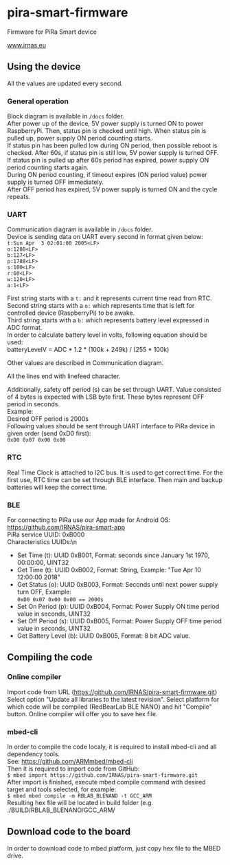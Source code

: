 # pira-smart-firmware
Firmware for PiRa Smart device

www.irnas.eu

## Using the device
All the values are updated every second.

### General operation
Block diagram is available in `/docs` folder. \
After power up of the device, 5V power supply is turned ON to power RaspberryPi. Then, status pin is checked until high. When status pin is pulled up, power supply ON period counting starts. \
If status pin has been pulled low during ON period, then possible reboot is checked. After 60s, if status pin is still low, 5V power supply is turned OFF. If status pin is pulled up after 60s period has expired, power supply ON period counting starts again. \
During ON period counting, if timeout expires (ON period value) power supply is turned OFF immediately. \
After OFF period has expired, 5V power supply is turned ON and the cycle repeats. 

### UART
Communication diagram is available in `/docs` folder. \
Device is sending data on UART every second in format given below: \
`t:Sun Apr  3 02:01:00 2005<LF>`\
`o:1288<LF>`\
`b:127<LF>` \
`p:1788<LF>`\
`s:100<LF>`\
`r:60<LF>`\
`w:120<LF>`\
`a:1<LF>`

First string starts with a `t:` and it represents current time read from RTC. \
Second string starts with a `o:` which represents time that is left for controlled device (RaspberryPi) to be awake. \
Third string starts with a `b:` which represents battery level expressed in ADC format. \
In order to calculate battery level in volts, following equation should be used: \
batteryLevelV = ADC * 1.2 * (100k + 249k) / (255 * 100k) 

Other values are described in Communication diagram.

All the lines end with linefeed character.

Additionally, safety off period (s) can be set through UART. Value consisted of 4 bytes is expected with LSB byte first. These bytes represent OFF period in seconds. \
Example: \
Desired OFF period is 2000s \
Following values should be sent through UART interface to PiRa device in given order (send 0xD0 first): \
`0xD0 0x07 0x00 0x00`

### RTC
Real Time Clock is attached to I2C bus. It is used to get correct time. 
For the first use, RTC time can be set through BLE interface. Then main and backup batteries will keep the correct time. 

### BLE
For connecting to PiRa use our App made for Android OS: https://github.com/IRNAS/pira-smart-app \
PiRa service UUID: 0xB000 \
Characteristics UUIDs:\n
- Set Time (t): UUID 0xB001, Format: seconds since January 1st 1970, 00:00:00, UINT32 
- Get Time (t): UUID 0xB002, Format: String, Example: "Tue Apr 10 12:00:00 2018" 
- Get Status (o): UUID 0xB003, Format: Seconds until next power supply turn OFF, Example: \
`0xD0 0x07 0x00 0x00 == 2000s` 
- Set On Period (p): UUID 0xB004, Format: Power Supply ON time period value in seconds, UINT32 
- Set Off Period (s): UUID 0xB005, Format: Power Supply OFF time period value in seconds, UINT32 
- Get Battery Level (b): UUID 0xB005, Format: 8 bit ADC value. 

## Compiling the code
### Online compiler
Import code from URL (https://github.com/IRNAS/pira-smart-firmware.git)
Select option "Update all libraries to the latest revision".
Select platform for which code will be compiled (RedBearLab BLE NANO) and hit "Compile" button.
Online compiler will offer you to save hex file.

### mbed-cli
In order to compile the code localy, it is required to install mbed-cli and all dependency tools.\
See: https://github.com/ARMmbed/mbed-cli \
Then it is required to import code from GitHub:\
`$ mbed import https://github.com/IRNAS/pira-smart-firmware.git`\
After import is finished, execute mbed compile command with desired target and tools selected, for example:\
`$ mbed mbed compile -m RBLAB_BLENANO -t GCC_ARM`\
Resulting hex file will be located in build folder (e.g. ./BUILD/RBLAB_BLENANO/GCC_ARM/

## Download code to the board
In order to download code to mbed platform, just copy hex file to the MBED drive. 
